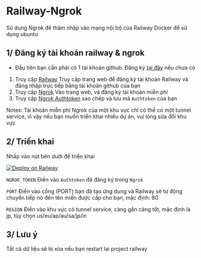# Railway-Ngrok
Sử dụng Ngrok để thâm nhập vào mạng nội bộ của Railway Docker để sử dụng ubuntu

## 1/ Đăng ký tài khoản railway & ngrok

* Đầu tiên bạn cần phải có 1 tài khoản github. Đăng ký [tại đây](https://github.com/signup?ref_cta=Sign+up&ref_loc=header+logged+out&ref_page=%2F&source=header-home) nếu chưa có
1. Truy cập [Railway](https://railway.app/login) Truy cập trang web để đăng ký tài khoản Railway và đăng nhập trực tiếp bằng tài khoản github của bạn
2. Truy cập [Ngrok](https://dashboard.ngrok.com/auth) Vào trang web, và đăng ký tài khoản miễn phí
3. Truy cập [Ngrok Authtoken](https://dashboard.ngrok.com/auth) sao chép và lưu mã `Authtoken` của bạn

Notes: Tài khoản miễn phí Ngrok của một khu vực chỉ có thể có một tunnel service, vì vậy nếu bạn muốn triển khai nhiều dự án, vui lòng sửa đổi khu vực

## 2/ Triển khai

Nhấp vào nút bên dưới để triển khai

[![Deploy on Railway](https://railway.app/button.svg)](https://railway.app/new/template?template=https://github.com/AkashiCoin/Railway-Ngrok&envs=NGROK_TOKEN,PORT,REGION&NGROK_TOKENDesc=Authtoken%20%C4%91%C3%A3%20%C4%91%C4%83ng%20k%C3%BD%20trong%20ngrok&PORTDesc=Open%20port%20you%20need%2C%20default%20is%2080&PORTDefault=80&REGIONDesc=Khu%20v%E1%BB%B1c%20ngrok%2C%20m%E1%BA%B7c%20%C4%91%E1%BB%8Bnh%20l%C3%A0%20jp%2C%20t%C3%B9y%20ch%E1%BB%8Dn%20us%2Feu%2Fap%2Fau%2Fsa%2Fjp%2Fin&REGIONDefault=jp&referralCode=IGBnmG)

`NGROK_TOKEN` Điền vào `Authtoken` đã đăng ký trong `Ngrok`

`PORT` Điền vào cổng (PORT) bạn đã tạo ứng dụng và Railway sẽ tự động chuyển tiếp nó đến tên miền được cấp cho bạn, mặc định: 80

`REGION` Điền vào khu vực có tunnel service, càng gần càng tốt, mặc định là jp, tùy chọn us/eu/ap/au/sa/jp/in

## 3/ Lưu ý
Tất cả dữ liệu sẽ bị xóa nếu bạn restart lại project railway
